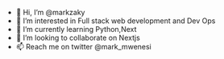 - 👋 Hi, I’m @markzaky
- 👀 I’m interested in Full stack web development and Dev Ops
- 🌱 I’m currently learning Python,Next
- 💞️ I’m looking to collaborate on Nextjs
- 📫 Reach me on twitter @mark_mwenesi

<!---
markzaky/markzaky is a ✨ special ✨ repository because its `README.md` (this file) appears on your GitHub profile.
You can click the Preview link to take a look at your changes.
--->

